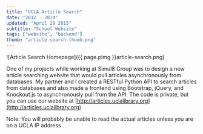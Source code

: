 ```yaml
---
title: "UCLA Article Search"
date: "2012 - 2014"
updated: "April 29 2015"
subtitle: "School Website"
tags: ["website", "backend"]
thumb: "article-search-thumb.png"
---
```


![Article Search Homepage]({{ page.pimg }}article-search.png)

One of my projects while working at Simul8 Group was to design a new article searching website that would pull articles asynchronously from databases.
My partner and I created a RESTful Python API to search articles from databases and
also made a frontend using Bootstrap, jQuery, and Knockout.js to asynchronously pull from the API.
The code is private, but you can use our website at [http://articles.uclalibrary.org](http://articles.uclalibrary.org)

Note: You will probably be unable to read the actual articles unless you are on a UCLA IP address
